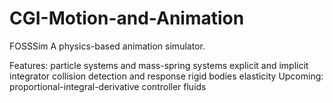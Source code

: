 # CGI-Motion-and-Animation
FOSSSim
A physics-based animation simulator.

Features:
particle systems and mass-spring systems
explicit and implicit integrator
collision detection and response
rigid bodies
elasticity
Upcoming:
proportional-integral-derivative controller
fluids
